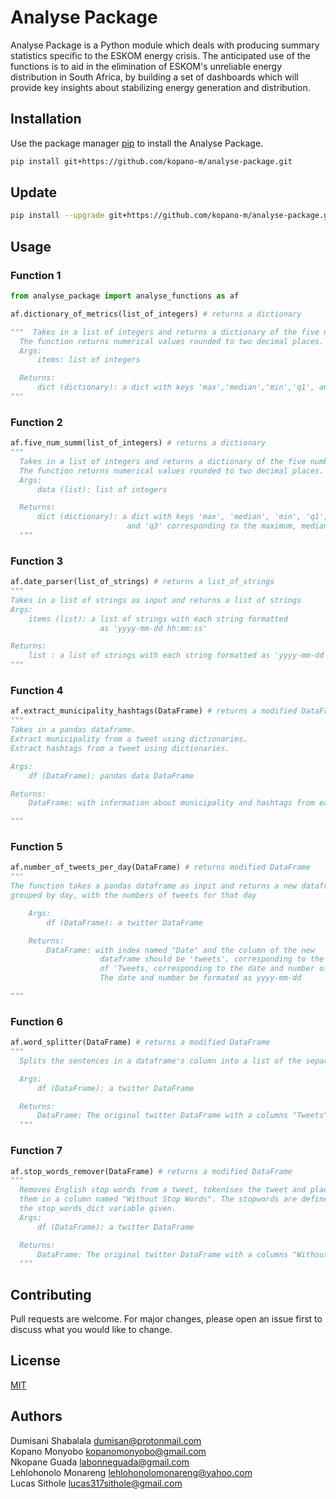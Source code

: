# Analyse Package
Analyse Package is a Python module which deals with producing summary statistics
specific to the ESKOM energy crisis. The anticipated use of the functions is
to aid in the elimination of ESKOM's unreliable energy distribution in South Africa,
by building a set of dashboards which will provide key insights about stabilizing
energy generation and distribution.


## Installation
Use the package manager [pip](https://pip.pypa.io/en/stable/) to install the
Analyse Package.
```bash
pip install git+https://github.com/kopano-m/analyse-package.git
```
## Update
```bash
pip install --upgrade git+https://github.com/kopano-m/analyse-package.git
```
## Usage
### Function 1
```python
from analyse_package import analyse_functions as af

af.dictionary_of_metrics(list_of_integers) # returns a dictionary

"""  Takes in a list of integers and returns a dictionary of the five number summary.
  The function returns numerical values rounded to two decimal places.
  Args:
      items: list of integers

  Returns:
      dict (dictionary): a dict with keys 'max','median','min','q1', and 'q3' corresponding to the maximum, median, minimum, first quartile and third quartile, respectively.
"""
```
### Function 2
```python
af.five_num_summ(list_of_integers) # returns a dictionary
"""
  Takes in a list of integers and returns a dictionary of the five number summary.
  The function returns numerical values rounded to two decimal places.
  Args:
      data (list): list of integers

  Returns:
      dict (dictionary): a dict with keys 'max', 'median', 'min', 'q1',
                          and 'q3' corresponding to the maximum, median, minimum, first quartile and third quartile, respectively.
  """
  ```
### Function 3
  ```python
af.date_parser(list_of_strings) # returns a list_of_strings
"""
  Takes in a list of strings as input and returns a list of strings
  Args:
      items (list): a list of strings with each string formatted
                      as 'yyyy-mm-dd hh:mm:ss'

  Returns:
      list : a list of strings with each string formatted as 'yyyy-mm-dd'
  """
  ```
### Function 4
  ```python
af.extract_municipality_hashtags(DataFrame) # returns a modified DataFrame
"""
  Takes in a pandas dataframe.
  Extract municipality from a tweet using dictionaries.
  Extract hashtags from a tweet using dictionaries.

  Args:
      df (DataFrame): pandas data DataFrame

  Returns:
      DataFrame: with information about municipality and hashtags from each tweet.

  """
  ```
### Function 5
  ```python
af.number_of_tweets_per_day(DataFrame) # returns modified DataFrame
"""
 The function takes a pandas dataframe as inpit and returns a new dataframe,
 grouped by day, with the numbers of tweets for that day

      Args:
          df (DataFrame): a twitter DataFrame

      Returns:
          DataFrame: with index named "Date" and the column of the new
                      dataframe should be 'tweets', corresponding to the date and number
                      of 'Tweets, corresponding to the date and number of tweets, respectively.
                      The date and number be formated as yyyy-mm-dd

"""
```
### Function 6
```python
af.word_splitter(DataFrame) # returns a modified DataFrame
"""
  Splits the sentences in a dataframe's column into a list of the separate words.

  Args:
      df (DataFrame): a twitter DataFrame

  Returns:
      DataFrame: The original twitter DataFrame with a columns "Tweets"
  """
```
### Function 7
```python
af.stop_words_remover(DataFrame) # returns a modified DataFrame
"""
  Removes English stop words from a tweet, tokenises the tweet and places in
  them in a column named "Without Stop Words". The stopwords are defined in
  the stop_words_dict variable given.
  Args:
      df (DataFrame): a twitter DataFrame

  Returns:
      DataFrame: The original twitter DataFrame with a columns "Without Stop Words"
  """
```

## Contributing
Pull requests are welcome. For major changes, please open an issue first
to discuss what you would like to change.


## License
[MIT](https://choosealicense.com/licenses/mit/)

## Authors

Dumisani Shabalala dumisan@protonmail.com<br/>
Kopano Monyobo kopanomonyobo@gmail.com<br/>
Nkopane Guada labonneguada@gmail.com<br/>
Lehlohonolo Monareng lehlohonolomonareng@yahoo.com<br/>
Lucas Sithole lucas317sithole@gmail.com
